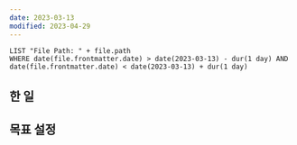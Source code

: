 ```yaml
---
date: 2023-03-13
modified: 2023-04-29
---
```


```dataview
LIST "File Path: " + file.path
WHERE date(file.frontmatter.date) > date(2023-03-13) - dur(1 day) AND date(file.frontmatter.date) < date(2023-03-13) + dur(1 day)
```

## 한 일

## 목표 설정

